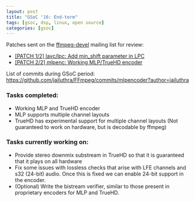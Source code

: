 ```yaml
--- 
layout: post
title: "GSoC '16: End-term"
tags: [gsoc, dsp, linux, open source] 
categories: [gsoc]
--- 
```


Patches sent on the [ffmpeg-devel](https://ffmpeg.org/mailman/listinfo/ffmpeg-devel) mailing list for review:

* [\[PATCH 1/2\] lavc/lpc: Add min\_shift parameter in LPC](http://ffmpeg.org/pipermail/ffmpeg-devel/2016-August/198099.html)
* [\[PATCH 2/2\] mlpenc: Working MLP/TrueHD encoder](http://ffmpeg.org/pipermail/ffmpeg-devel/2016-August/198100.html)

List of commits during GSoC period:
<https://github.com/jailuthra/FFmpeg/commits/mlpencoder?author=jailuthra>

### Tasks completed:

* Working MLP and TrueHD encoder
* MLP supports multiple channel layouts
* TrueHD has experimental support for multiple channel layouts (Not guaranteed to work on hardware, but is decodable by ffmpeg)

### Tasks currently working on:

* Provide stereo downmix substream in TrueHD so that it is guaranteed that it plays on all hardware
* Fix some issues with lossless checks that arise with LFE channels and s32 (24-bit) audio. Once this is fixed we can enable 24-bit support in the encoder.
* (Optional) Write the bistream verifier, similar to those present in proprietary encoders for MLP and TrueHD.
